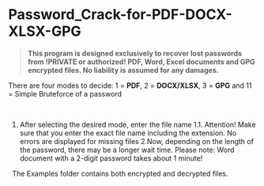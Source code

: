 # Password_Crack-for-PDF-DOCX-XLSX-GPG
>**This program is designed exclusively to recover lost passwords from !PRIVATE or authorized! PDF, Word, Excel documents and GPG encrypted files. No liability is assumed for any damages.**

There are four modes to decide: 1 = **PDF**, 2 = **DOCX/XLSX**, 3 = **GPG** and 11 = Simple Bruteforce of a password

&nbsp;
1. After selecting the desired mode, enter the file name
1.1. Attention! Make sure that you enter the exact file name including the extension. No errors are displayed for missing files
2.Now, depending on the length of the password, there may be a longer wait time. Please note: Word document with a 2-digit password takes about 1 minute!

&nbsp;
The Examples folder contains both encrypted and decrypted files.
